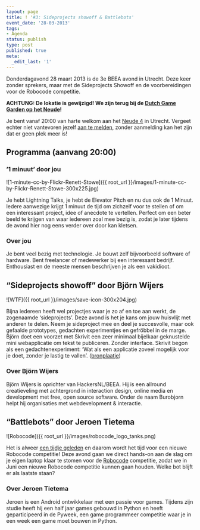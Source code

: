 ```yaml
---
layout: page
title: ! '#3: Sideprojects showoff & Battlebots'
event_date: '28-03-2013'
tags:
- Agenda
status: publish
type: post
published: true
meta:
  _edit_last: '1'
---
```


Donderdagavond 28 maart 2013 is de 3e BEEA avond in Utrecht. Deze keer zonder sprekers, maar met de Sideprojects Showoff en de voorbereidingen voor de Robocode competitie.

**ACHTUNG: De lokatie is gewijzigd! We zijn terug bij de [Dutch Game Garden op het Neude](http://www.dutchgamegarden.nl/over-ons/route/)!**

Je bent vanaf 20:00 van harte welkom aan het [Neude 4](http://www.dutchgamegarden.nl/over-ons/route/) in Utrecht. Vergeet echter niet vantevoren jezelf [aan te melden](http://hackersnl.nl/reserveren/), zonder aanmelding kan het zijn dat er geen plek meer is!

## Programma (aanvang 20:00)

### ’1 minuut’ door jou

![1-minute-cc-by-Flickr-Renett-Stowe]({{ root_url }}/images/1-minute-cc-by-Flickr-Renett-Stowe-300x225.jpg)

Je hebt Lightning Talks, je hebt de Elevator Pitch en nu dus ook de 1 Minuut. Iedere aanwezige krijgt 1 minuut de tijd om zichzelf voor te stellen of om een interessant project, idee of anecdote te vertellen. Perfect om een beter beeld te krijgen van waar iedereen zoal mee bezig is, zodat je later tijdens de avond hier nog eens verder over door kan kletsen.

### Over jou

Je bent veel bezig met technologie. Je bouwt zelf bijvoorbeeld software of hardware. Bent freelancer of medewerker bij een interessant bedrijf. Enthousiast en de meeste mensen beschrijven je als een vakidioot.

## “Sideprojects showoff” door Björn Wijers

![WTF]({{ root_url }}/images/save-icon-300x204.jpg)

Bijna iedereen heeft wel projectjes waar je zo af en toe aan werkt, de zogenaamde ‘sideprojects’. Deze avond is het je kans om jouw huisvlijt met anderen te delen. Neem je sideproject mee en deel je succesvolle, maar ook gefaalde prototypes, gedachten experimentjes en gefröbbel in de marge. Björn doet een voorzet met Skrivit een zeer minimaal bijelkaar geknustelde mini webapplicatie om tekst te publiceren. Zonder interface. Skrivit begon als een gedachtenexperiment: ‘Wat als een applicatie zoveel mogelijk voor je doet, zonder je lastig te vallen’. ([bronplaatje](http://andreajonnacharuk.blogspot.nl/2011/05/save.html))

### Over Björn Wijers

Björn Wijers is oprichter van HackersNL/BEEA. Hij is een allround creatieveling met achtergrond in interaction design, online media en development met free, open source software. Onder de naam Burobjorn helpt hij organisaties met webdevelopment & interactie.

## “Battlebots” door Jeroen Tietema

![Robocode]({{ root_url }}/images/robocode_logo_tanks.png)

Het is alweer [een tijdje geleden](http://hackersnl.nl/2012/2012-05-31-hackersnl-9/) en daarom wordt het tijd voor een nieuwe Robocode competitie! Deze avond gaan we direct hands-on aan de slag om je eigen laptop klaar te stomen voor de [Robocode](http://robocode.sourceforge.net/) competitie, zodat we in Juni een nieuwe Robocode competitie kunnen gaan houden. Welke bot blijft er als laatste staan?

### Over Jeroen Tietema

Jeroen is een Android ontwikkelaar met een passie voor games. Tijdens zijn studie heeft hij een half jaar games gebouwd in Python en heeft geparticipeerd in de Pyweek, een game programmeer competitie waar je in een week een game moet bouwen in Python.